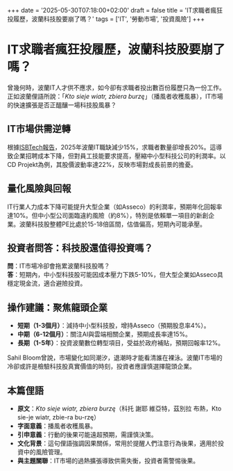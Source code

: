 +++
date = '2025-05-30T07:18:00+02:00'
draft = false
title = 'IT求職者瘋狂投履歷，波蘭科技股要崩了嗎？'
tags = ['IT', '勞動市場', '投資風險']
+++

# IT求職者瘋狂投履歷，波蘭科技股要崩了嗎？

曾幾何時，波蘭IT人才供不應求，如今卻有求職者投出數百份履歷只為一份工作。正如波蘭俚語所說：「*Kto sieje wiatr, zbiera burzę*」（播風者收穫風暴），IT市場的快速擴張是否正醞釀一場科技股風暴？

## IT市場供需逆轉
根據[ISBTech報告](https://pl.investing.com/news/stock-market-news/tygodniowy-przeglad-informacji-isbtech-z-sektora-tmt-956070)，2025年波蘭IT職缺減少15%，求職者數量卻增長20%。這導致企業招聘成本下降，但對員工技能要求提高，壓縮中小型科技公司的利潤率。以CD Projekt為例，其股價波動率達22%，反映市場對成長前景的擔憂。

## 量化風險與回報
IT行業人力成本下降可能提升大型企業（如Asseco）的利潤率，預期年化回報率達10%。但中小型公司面臨違約風險（約8%），特別是依賴單一項目的新創企業。波蘭科技股整體PE比處於15-18倍區間，估值偏高，短期內可能承壓。

## 投資者問答：科技股還值得投資嗎？
**問**：IT市場冷卻會拖累波蘭科技股嗎？  
**答**：短期內，中小型科技股可能因成本壓力下跌5-10%，但大型企業如Asseco具穩定現金流，適合避險投資。

## 操作建議：聚焦龍頭企業
- **短期（1-3個月）**：減持中小型科技股，增持Asseco（預期股息率4%）。
- **中期（6-12個月）**：關注AI與雲端相關企業，預期成長率達15%。
- **長期（1-5年）**：投資波蘭數位轉型項目，受益於政府補貼，預期回報率12%。

Sahil Bloom曾說，市場變化如同潮汐，退潮時才能看清誰在裸泳。波蘭IT市場的冷卻或許是檢驗科技股真實價值的時刻，投資者應謹慎選擇龍頭企業。

## 本篇俚語
- **原文**：*Kto sieje wiatr, zbiera burzę*（科托 謝耶 維亞特，茲別拉 布熱，Kto sie-je wiatr, zbie-ra bu-rzę）
- **字面意義**：播風者收穫風暴。
- **引申意義**：行動的後果可能遠超預期，需謹慎決策。
- **文化背景**：這句俚語強調因果關係，常用於提醒人們注意行為後果，適用於投資中的風險管理。
- **與主題關聯**：IT市場的過熱擴張導致供需失衡，投資者需警惕後果。
